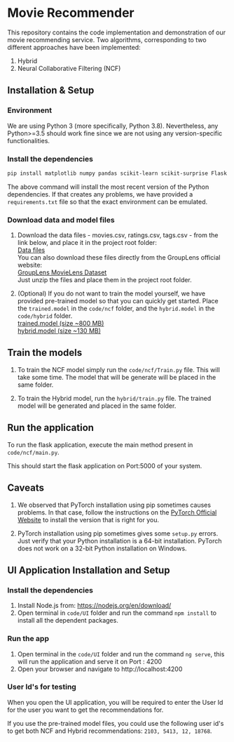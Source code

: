 # Movie Recommender

This repository contains the code implementation and demonstration of our movie recommending service. Two algorithms,
corresponding to two different approaches have been implemented:  
1) Hybrid  
2) Neural Collaborative Filtering (NCF)

## Installation & Setup

### Environment

We are using Python 3 (more specifically, Python 3.8). Nevertheless, any Python>=3.5 should work fine since we are not
using any version-specific functionalities.

### Install the dependencies

```bash
pip install matplotlib numpy pandas scikit-learn scikit-surprise Flask flask-restful flask-cors torch torchvision pytorch-lightning
```

The above command will install the most recent version of the Python dependencies. If that creates any problems, we have
provided a `requirements.txt` file so that the exact environment can be emulated.

### Download data and model files

1) Download the data files - movies.csv, ratings.csv, tags.csv - from the link below, and place it in the project root
   folder:  
   [Data files](https://drive.google.com/drive/folders/1rg6QNPmEz1cIvhiSyNRUmFbtcKOr0CxW)  
   You can also download these files directly from the GroupLens official website:  
   [GroupLens MovieLens Dataset](https://grouplens.org/datasets/movielens/25m/)  
   Just unzip the files and place them in the project root folder.
   
2) (Optional) If you do not want to train the model yourself, we have provided pre-trained model so that you can quickly
   get started. Place the `trained.model` in the `code/ncf` folder, and the `hybrid.model` in the `code/hybrid`
   folder.  
   [trained.model (size ~800 MB)](https://drive.google.com/file/d/1k-Wgvwbo4qydm8YFha2KOc_r7FvsGgl7/view?usp=sharing)  
   [hybrid.model (size ~130 MB)](https://drive.google.com/file/d/19ZfMdmH9bQlblxn-yRUoho9kgSwK4LdE/view?usp=sharing)
   
## Train the models

1) To train the NCF model simply run the `code/ncf/Train.py` file. This will take some time. The model that will be
generate will be placed in the same folder.
   
2) To train the Hybrid model, run the `hybrid/train.py` file. The trained model will be generated and placed in the
same folder.
   
## Run the application

To run the flask application, execute the main method present in `code/ncf/main.py`.

This should start the flask application on Port:5000 of your system. 

## Caveats

1) We observed that PyTorch installation using pip sometimes causes problems. In that case, follow the instructions on
the [PyTorch Official Website](https://pytorch.org/) to install the version that is right for you.
   
2) PyTorch installation using pip sometimes gives some `setup.py` errors. Just verify that your Python installation is
a 64-bit installation. PyTorch does not work on a 32-bit Python installation on Windows.

## UI Application Installation and Setup

### Install the dependencies

1. Install Node.js from: https://nodejs.org/en/download/
2. Open terminal in `code/UI` folder and run the command `npm install` to install all the dependent packages.

### Run the app

1. Open terminal in the `code/UI` folder and run the command `ng serve`, this will run the application and serve it on Port : 4200
2. Open your browser and navigate to http://localhost:4200

### User Id's for testing

When you open the UI application, you will be required to enter the User Id for the user you want to get the recommendations for.

If you use the pre-trained model files, you could use the following user id's to get both NCF and Hybrid recommendations: `2103, 5413, 12, 18768`.

